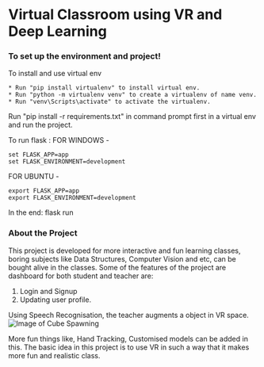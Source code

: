 # Virtual Classroom using VR and Deep Learning
### To set up the environment and project!

To install and use virtual env

    * Run "pip install virtualenv" to install virtual env.
    * Run "python -m virtualenv venv" to create a virtualenv of name venv.
    * Run "venv\Scripts\activate" to activate the virtualenv.

Run "pip install -r requirements.txt" in command prompt first in a virtual env and run the project.

To run flask :
FOR WINDOWS - 
```
set FLASK_APP=app 
set FLASK_ENVIRONMENT=development 
```
FOR UBUNTU -
```
export FLASK_APP=app 
export FLASK_ENVIRONMENT=development 
```
In the end: 
flask run

### About the Project
This project is developed for more interactive and fun learning classes, boring subjects like Data Structures, Computer Vision and etc, can be bought alive in the classes. 
Some of the features of the project are dashboard for both student and teacher are:
1. Login and Signup
2. Updating user profile. 

Using Speech Recognisation, the teacher augments a object in VR space. 
![Image of Cube Spawning](https://github.com/kkneha/vrcl/tree/master/screenshots/cube.png)

More fun things like, Hand Tracking, Customised models can be added in this. The basic idea in this project is to use VR in such a way that it makes more fun and realistic class. 
